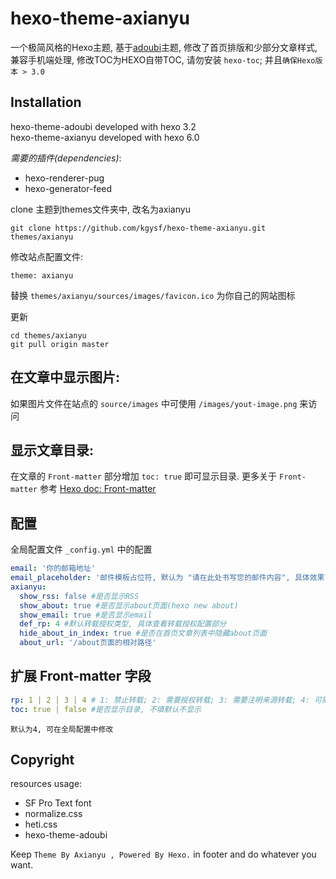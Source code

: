 # hexo-theme-axianyu

一个极简风格的Hexo主题, 基于[adoubi](https://github.com/shinux/hexo-theme-adoubi)主题, 修改了首页排版和少部分文章样式, 兼容手机端处理, 修改TOC为HEXO自带TOC, 请勿安装 `hexo-toc`; 并且`确保Hexo版本 > 3.0`

## Installation

hexo-theme-adoubi developed with hexo 3.2  
hexo-theme-axianyu developed with hexo 6.0  

*需要的插件(dependencies)*:

- hexo-renderer-pug
- hexo-generator-feed

clone 主题到themes文件夹中, 改名为axianyu

    git clone https://github.com/kgysf/hexo-theme-axianyu.git themes/axianyu

修改站点配置文件:

    theme: axianyu

替换 `themes/axianyu/sources/images/favicon.ico` 为你自己的网站图标

更新

    cd themes/axianyu
    git pull origin master


## 在文章中显示图片:

如果图片文件在站点的 `source/images` 中可使用 `/images/yout-image.png` 来访问

## 显示文章目录:

在文章的 `Front-matter` 部分增加 `toc: true` 即可显示目录. 更多关于 `Front-matter` 参考 [Hexo doc: Front-matter](https://hexo.io/zh-cn/docs/front-matter)

## 配置
全局配置文件 `_config.yml` 中的配置

```yml
email: '你的邮箱地址'
email_placeholder: '邮件模板占位符, 默认为 "请在此处书写您的邮件内容", 具体效果可在任意文章页面点击顶部email查看'
axianyu:
  show_rss: false #是否显示RSS
  show_about: true #是否显示about页面(hexo new about)
  show_email: true #是否显示email
  def_rp: 4 #默认转载授权类型, 具体查看转载授权配置部分
  hide_about_in_index: true #是否在首页文章列表中隐藏about页面
  about_url: '/about页面的相对路径'
```

## 扩展 Front-matter 字段

```yml
rp: 1 | 2 | 3 | 4 # 1: 禁止转载; 2: 需要授权转载; 3: 需要注明来源转载; 4: 可随意转载
toc: true | false #是否显示目录, 不填默认不显示
```  
    默认为4, 可在全局配置中修改  

  
  
## Copyright

resources usage:

- SF Pro Text font
- normalize.css
- heti.css
- hexo-theme-adoubi

Keep `Theme By Axianyu , Powered By Hexo.` in footer and do whatever you want.
